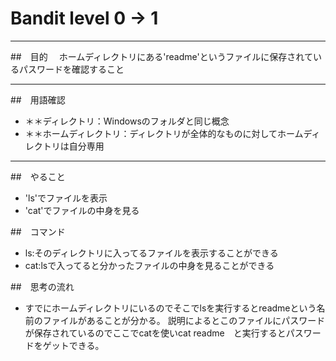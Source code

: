 # Bandit level 0 → 1

---

##　目的　
ホームディレクトリにある'readme'というファイルに保存されているパスワードを確認すること

---

##　用語確認
- ＊＊ディレクトリ：Windowsのフォルダと同じ概念
- ＊＊ホームディレクトリ：ディレクトリが全体的なものに対してホームディレクトリは自分専用

---

##　やること
- 'ls'でファイルを表示
- 'cat'でファイルの中身を見る

##　コマンド
- ls:そのディレクトリに入ってるファイルを表示することができる
- cat:lsで入ってると分かったファイルの中身を見ることができる

##　思考の流れ
- すでにホームディレクトリにいるのでそこでlsを実行するとreadmeという名前のファイルがあることが分かる。
説明によるとこのファイルにパスワードが保存されているのでここでcatを使いcat readme　と実行するとパスワードをゲットできる。


